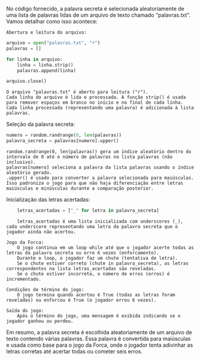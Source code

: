 No código fornecido, a palavra secreta é selecionada aleatoriamente de uma lista de palavras lidas de um arquivo de texto chamado "palavras.txt". Vamos detalhar como isso acontece:

    Abertura e leitura do arquivo:

~~~~python
arquivo = open("palavras.txt", "r")
palavras = []

for linha in arquivo:
    linha = linha.strip()
    palavras.append(linha)

arquivo.close()
~~~~

    O arquivo "palavras.txt" é aberto para leitura ("r").
    Cada linha do arquivo é lida e processada. A função strip() é usada para remover espaços em branco no início e no final de cada linha.
    Cada linha processada (representando uma palavra) é adicionada à lista palavras.

Seleção da palavra secreta:

~~~~python
numero = random.randrange(0, len(palavras))
palavra_secreta = palavras[numero].upper()
~~~~

    random.randrange(0, len(palavras)) gera um índice aleatório dentro do intervalo de 0 até o número de palavras na lista palavras (não inclusivo).
    palavras[numero] seleciona a palavra da lista palavras usando o índice aleatório gerado.
    .upper() é usado para converter a palavra selecionada para maiúsculas. Isso padroniza o jogo para que não haja diferenciação entre letras maiúsculas e minúsculas durante a comparação posterior.

Inicialização das letras acertadas:

~~~~python
    letras_acertadas = ["_" for letra in palavra_secreta]
~~~~

        letras_acertadas é uma lista inicializada com underscores (_), cada underscore representando uma letra da palavra secreta que o jogador ainda não acertou.

    Jogo da Forca:
        O jogo continua em um loop while até que o jogador acerte todas as letras da palavra secreta ou erre 6 vezes (enforcamento).
        Durante o loop, o jogador faz um chute (tentativa de letra).
        Se o chute estiver correto (chute in palavra_secreta), as letras correspondentes na lista letras_acertadas são reveladas.
        Se o chute estiver incorreto, o número de erros (erros) é incrementado.

    Condições de término do jogo:
        O jogo termina quando acertou é True (todas as letras foram reveladas) ou enforcou é True (o jogador errou 6 vezes).

    Saída do jogo:
        Após o término do jogo, uma mensagem é exibida indicando se o jogador ganhou ou perdeu.

Em resumo, a palavra secreta é escolhida aleatoriamente de um arquivo de texto contendo várias palavras. Essa palavra é convertida para maiúsculas e usada como base para o jogo da Forca, onde o jogador tenta adivinhar as letras corretas até acertar todas ou cometer seis erros.